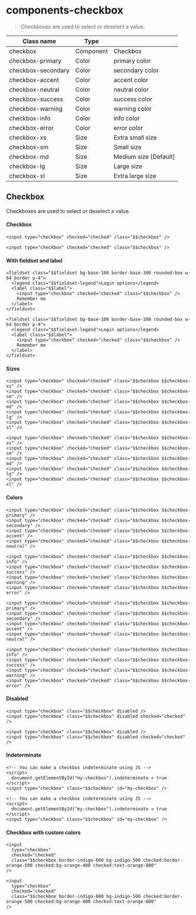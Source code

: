 # components-checkbox

> Checkboxes are used to select or deselect a value.

| Class name         | Type      |                       |
| ------------------ | --------- | --------------------- |
| checkbox           | Component | Checkbox              |
| checkbox-primary   | Color     | primary color         |
| checkbox-secondary | Color     | secondary color       |
| checkbox-accent    | Color     | accent color          |
| checkbox-neutral   | Color     | neutral color         |
| checkbox-success   | Color     | success color         |
| checkbox-warning   | Color     | warning color         |
| checkbox-info      | Color     | info color            |
| checkbox-error     | Color     | error color           |
| checkbox-xs        | Size      | Extra small size      |
| checkbox-sm        | Size      | Small size            |
| checkbox-md        | Size      | Medium size [Default] |
| checkbox-lg        | Size      | Large size            |
| checkbox-xl        | Size      | Extra large size      |

## Checkbox

Checkboxes are used to select or deselect a value.

[](#checkbox)

#### Checkbox

    <input type="checkbox" checked="checked" class="$$checkbox" />

    <input type="checkbox" checked="checked" class="$$checkbox" />

[](#with-fieldset-and-label)

#### With fieldset and label

    <fieldset class="$$fieldset bg-base-100 border-base-300 rounded-box w-64 border p-4">
      <legend class="$$fieldset-legend">Login options</legend>
      <label class="$$label">
        <input type="checkbox" checked="checked" class="$$checkbox" />
        Remember me
      </label>
    </fieldset>

    <fieldset class="$$fieldset bg-base-100 border-base-300 rounded-box w-64 border p-4">
      <legend class="$$fieldset-legend">Login options</legend>
      <label class="$$label">
        <input type="checkbox" checked="checked" class="$$checkbox" />
        Remember me
      </label>
    </fieldset>

[](#sizes)

#### Sizes

    <input type="checkbox" checked="checked" class="$$checkbox $$checkbox-xs" />
    <input type="checkbox" checked="checked" class="$$checkbox $$checkbox-sm" />
    <input type="checkbox" checked="checked" class="$$checkbox $$checkbox-md" />
    <input type="checkbox" checked="checked" class="$$checkbox $$checkbox-lg" />
    <input type="checkbox" checked="checked" class="$$checkbox $$checkbox-xl" />

    <input type="checkbox" checked="checked" class="$$checkbox $$checkbox-xs" />
    <input type="checkbox" checked="checked" class="$$checkbox $$checkbox-sm" />
    <input type="checkbox" checked="checked" class="$$checkbox $$checkbox-md" />
    <input type="checkbox" checked="checked" class="$$checkbox $$checkbox-lg" />
    <input type="checkbox" checked="checked" class="$$checkbox $$checkbox-xl" />

[](#colors)

#### Colors

    <input type="checkbox" checked="checked" class="$$checkbox $$checkbox-primary" />
    <input type="checkbox" checked="checked" class="$$checkbox $$checkbox-secondary" />
    <input type="checkbox" checked="checked" class="$$checkbox $$checkbox-accent" />
    <input type="checkbox" checked="checked" class="$$checkbox $$checkbox-neutral" />

    <input type="checkbox" checked="checked" class="$$checkbox $$checkbox-info" />
    <input type="checkbox" checked="checked" class="$$checkbox $$checkbox-success" />
    <input type="checkbox" checked="checked" class="$$checkbox $$checkbox-warning" />
    <input type="checkbox" checked="checked" class="$$checkbox $$checkbox-error" />

    <input type="checkbox" checked="checked" class="$$checkbox $$checkbox-primary" />
    <input type="checkbox" checked="checked" class="$$checkbox $$checkbox-secondary" />
    <input type="checkbox" checked="checked" class="$$checkbox $$checkbox-accent" />
    <input type="checkbox" checked="checked" class="$$checkbox $$checkbox-neutral" />

    <input type="checkbox" checked="checked" class="$$checkbox $$checkbox-info" />
    <input type="checkbox" checked="checked" class="$$checkbox $$checkbox-success" />
    <input type="checkbox" checked="checked" class="$$checkbox $$checkbox-warning" />
    <input type="checkbox" checked="checked" class="$$checkbox $$checkbox-error" />

[](#disabled)

#### Disabled

    <input type="checkbox" class="$$checkbox" disabled />
    <input type="checkbox" class="$$checkbox" disabled checked="checked" />

    <input type="checkbox" class="$$checkbox" disabled />
    <input type="checkbox" class="$$checkbox" disabled checked="checked" />

[](#indeterminate)

#### Indeterminate

    <!-- You can make a checkbox indeterminate using JS -->
    <script>
      document.getElementById("my-checkbox").indeterminate = true
    </script>
    <input type="checkbox" class="$$checkbox" id="my-checkbox" />

    <!-- You can make a checkbox indeterminate using JS -->
    <script>
      document.getElementById("my-checkbox").indeterminate = true
    </script>
    <input type="checkbox" class="$$checkbox" id="my-checkbox" />

[](#checkbox-with-custom-colors)

#### Checkbox with custom colors

    <input
      type="checkbox"
      checked="checked"
      class="$$checkbox border-indigo-600 bg-indigo-500 checked:border-orange-500 checked:bg-orange-400 checked:text-orange-800"
    />

    <input
      type="checkbox"
      checked="checked"
      class="$$checkbox border-indigo-600 bg-indigo-500 checked:border-orange-500 checked:bg-orange-400 checked:text-orange-800"
    />
